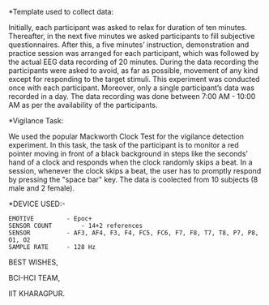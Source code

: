 *Template used to collect data:

Initially, each participant was asked to relax for duration of ten minutes. Thereafter, in the next five minutes we asked participants to fill subjective questionnaires. After this, a five minutes’ instruction, demonstration and practice session was arranged for each participant, which was followed by the actual EEG data recording of 20 minutes. During the data recording the participants were asked to avoid, as far as possible, movement of any kind except for responding to the target stimuli. This experiment was conducted once with each participant. Moreover, only a single participant’s data was recorded in a day. The data recording was done between 7:00 AM - 10:00 AM as per the availability of the participants.

*Vigilance Task: 

We used the popular Mackworth Clock Test for the vigilance detection experiment. In this task, the task of the participant is to monitor a red pointer moving in front of a black background in steps like the seconds’ hand of a clock and responds when the clock randomly skips a beat. In a session, whenever the clock skips a beat, the user has to promptly respond by pressing the "space bar" key. The data is coolected from 10 subjects (8 male and 2 female).

*DEVICE USED:-

	EMOTIVE 	    - Epoc+
	SENSOR COUNT 	    - 14+2 references
	SENSOR 		    - AF3, AF4, F3, F4, FC5, FC6, F7, F8, T7, T8, P7, P8, O1, O2
	SAMPLE RATE	    - 128 Hz
  
  
BEST WISHES,

BCI-HCI TEAM,

IIT KHARAGPUR.

